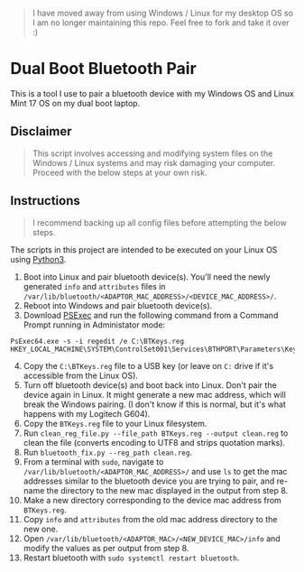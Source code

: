 
> I have moved away from using Windows / Linux for my desktop OS so I am no longer maintaining this repo. Feel free to fork and take it over :)

# Dual Boot Bluetooth Pair

This is a tool I use to pair a bluetooth device with my Windows OS and Linux Mint 17 OS on my dual boot laptop.

## Disclaimer

> This script involves accessing and modifying system files on the Windows / Linux systems and may risk damaging your computer. Proceed with the below steps at your own risk.

## Instructions

> I recommend backing up all config files before attempting the below steps.

The scripts in this project are intended to be executed on your Linux OS using [Python3](https://www.python.org/).

 1. Boot into Linux and pair bluetooth device(s). You'll need the newly generated `info` and `attributes` files in `/var/lib/bluetooth/<ADAPTOR_MAC_ADDRESS>/<DEVICE_MAC_ADDRESS>/`.
 2. Reboot into Windows and pair bluetooth device(s).
 3. Download [PSExec](http://live.sysinternals.com/psexec.exe) and run the following command from a Command Prompt running in Administator mode:

```
PsExec64.exe -s -i regedit /e C:\BTKeys.reg HKEY_LOCAL_MACHINE\SYSTEM\ControlSet001\Services\BTHPORT\Parameters\Keys
```

 4. Copy the `C:\BTKeys.reg` file to a USB key (or leave on `C:` drive if it's accessible from the Linux OS).
 5. Turn off bluetooth device(s) and boot back into Linux. Don't pair the device again in Linux. It might generate a new mac address, which will break the Windows pairing. (I don't know if this is normal, but it's what happens with my Logitech G604).
 6. Copy the `BTKeys.reg` file to your Linux filesystem.
 7. Run `clean_reg_file.py --file_path BTKeys.reg --output clean.reg` to clean the file (converts encoding to UTF8 and strips quotation marks).
 8. Run `bluetooth_fix.py --reg_path clean.reg`.
 9. From a terminal with `sudo`, navigate to `/var/lib/bluetooth/<ADAPTOR_MAC_ADDRESS>/` and use `ls` to get the mac addresses similar to the bluetooth device you are trying to pair, and re-name the directory to the new mac displayed in the output from step 8.
 10. Make a new directory corresponding to the device mac address from `BTKeys.reg`.
 11. Copy `info` and `attributes` from the old mac address directory to the new one.
 12. Open `/var/lib/bluetooth/<ADAPTOR_MAC>/<NEW_DEVICE_MAC>/info` and modify the values as per output from step 8.
 13. Restart bluetooth with `sudo systemctl restart bluetooth`.

